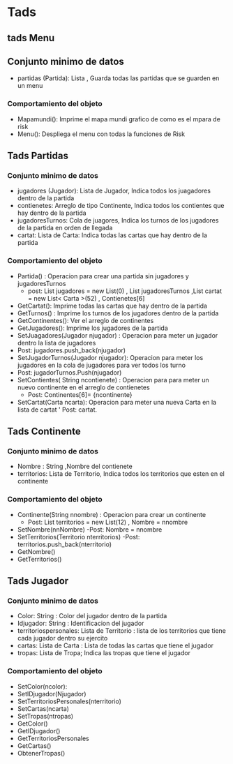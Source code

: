 # Tads

## tads Menu
## Conjunto minimo de datos
- partidas (Partida): Lista <Partida>, Guarda todas las partidas que se guarden en un menu
### Comportamiento del objeto
- Mapamundi(): Imprime el mapa mundi grafico de como es el mpara de risk
- Menu(): Despliega el menu con todas la funciones de Risk
## Tads Partidas
### Conjunto minimo de datos
- jugadores (Jugador): Lista de Jugador, Indica todos los juagadores dentro de la partida
- contienetes: Arreglo de tipo Continente, Indica todos los contientes que hay dentro de la partida
- jugadoresTurnos: Cola de juagores, Indica los turnos de los jugadores de la partida en orden de llegada
- cartat: Lista de Carta: Indica todas las cartas que hay dentro de la partida
### Comportamiento del objeto
- Partida() : Operacion para crear una partida sin jugadores y jugadoresTurnos 
   - post:  List<Jugador> jugadores = new List<Jugador>(0) , List<Stack> jugadoresTurnos ,List<Carta> cartat = new List< Carta >(52) , Contienetes[6]
- GetCartat(): Imprime todas las cartas que hay dentro de la partida
- GetTurnos() : Imprime los turnos de los jugadores dentro de la partida
- GetContinentes(): Ver el arreglo de continentes
- GetJugadores(): Imprime los jugadores de la partida
-  SetJuagadores(Jugador njugador) : Operacion para meter un jugador dentro la lista de jugadores
  - Post:  jugadores.push_back(njugador)
-  SetJugadorTurnos(Jugador njugador): Operacion para meter los jugadores en la cola de jugadores para ver todos los turno
  -  Post: jugadorTurnos.Push(njugador)
-  SetContientes( String ncontienete) : Operacion para para meter un nuevo continente en el arreglo de contienetes
     - Post: Continentes[6]= {ncontinente}
-  SetCartat(Carta ncarta): Operacion para meter una nueva Carta en la lista de cartat
     ' Post: cartat.
## Tads Continente
### Conjunto minimo de datos
- Nombre : String ,Nombre del contienete
- territorios: Lista de Territorio, Indica todos los territorios que esten en el continente
### Comportamiento del objeto
- Continente(String nnombre) : Operacion para crear un continente
   - Post: List<Territorio> territorios = new List<Territorio>(12) , Nombre = nnombre
-  SetNombre(nnNombre)
   -Post: Nombre = nnombre
-  SetTerritorios(Territorio nterritorios)
     -Post:  territorios.push_back(nterritorio)
- GetNombre()
- GetTerritorios()
## Tads Jugador
### Conjunto minimo de datos
- Color: String : Color del jugador dentro de la partida
- Idjugador: String : Identificacion del jugador
- territoriospersonales: Lista de Territorio : lista de los territorios que tiene cada jugador dentro su ejercito
- cartas: Lista de Carta : Lista de todas las cartas que tiene el jugador
- tropas: Lista de Tropa; Indica las tropas que tiene el jugador
### Comportamiento del objeto
-  SetColor(ncolor):
-  SetIDjugador(Njugador)
-  SetTerritoriosPersonales(nterritorio)
-  SetCartas(ncarta)
-  SetTropas(ntropas)
- GetColor()
- GetIDjugador()
- GetTerritoriosPersonales
- GetCartas()
- ObtenerTropas()

